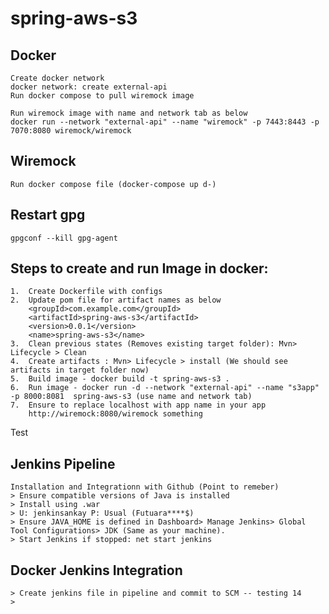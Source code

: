 # spring-aws-s3

## Docker
    Create docker network
    docker network: create external-api
    Run docker compose to pull wiremock image

    Run wiremock image with name and network tab as below
    docker run --network "external-api" --name "wiremock" -p 7443:8443 -p 7070:8080 wiremock/wiremock

## Wiremock
    Run docker compose file (docker-compose up d-)

## Restart gpg
    gpgconf --kill gpg-agent

## Steps to create and run Image in docker:
    1.  Create Dockerfile with configs
    2.  Update pom file for artifact names as below
        <groupId>com.example.com</groupId>
	    <artifactId>spring-aws-s3</artifactId>
	    <version>0.0.1</version>
	    <name>spring-aws-s3</name>
    3.  Clean previous states (Removes existing target folder): Mvn> Lifecycle > Clean
    4.  Create artifacts : Mvn> Lifecycle > install (We should see artifacts in target folder now)
    5.  Build image - docker build -t spring-aws-s3 .
    6.  Run image - docker run -d --network "external-api" --name "s3app" -p 8000:8081  spring-aws-s3 (use name and network tab)
    7.  Ensure to replace localhost with app name in your app
        http://wiremock:8080/wiremock something      

Test

## Jenkins Pipeline
    Installation and Integrationn with Github (Point to remeber)
    > Ensure compatible versions of Java is installed
    > Install using .war
    > U: jenkinsankay P: Usual (Futuara****$)
    > Ensure JAVA_HOME is defined in Dashboard> Manage Jenkins> Global Tool Configurations> JDK (Same as your machine).
    > Start Jenkins if stopped: net start jenkins

## Docker Jenkins Integration
    > Create jenkins file in pipeline and commit to SCM -- testing 14
    > 
    
    
    




